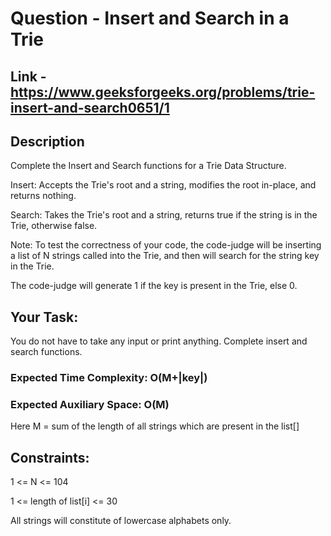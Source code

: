 # Question - Insert and Search in a Trie

## Link - https://www.geeksforgeeks.org/problems/trie-insert-and-search0651/1

## Description

Complete the Insert and Search functions for a Trie Data Structure. 

Insert: Accepts the Trie's root and a string, modifies the root in-place, and returns nothing.

Search: Takes the Trie's root and a string, returns true if the string is in the Trie, otherwise false.

Note: To test the correctness of your code, the code-judge will be inserting a list of N strings called into the Trie, and then will search for the string key in the Trie. 

The code-judge will generate 1 if the key is present in the Trie, else 0.

## Your Task:

You do not have to take any input or print anything. Complete insert and search functions. 

### Expected Time Complexity: O(M+|key|)

### Expected Auxiliary Space: O(M)

Here M = sum of the length of all strings which are present in the list[] 

## Constraints:

1 <= N <= 104

1 <= length of list[i] <= 30

All strings will constitute of lowercase alphabets only.
